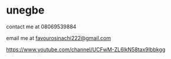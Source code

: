 # unegbe


contact me at 08069539884

email me at favourosinachi222@gmail.com

https://www.youtube.com/channel/UCFwM-ZL6lkN58tax9Ibbkgg
